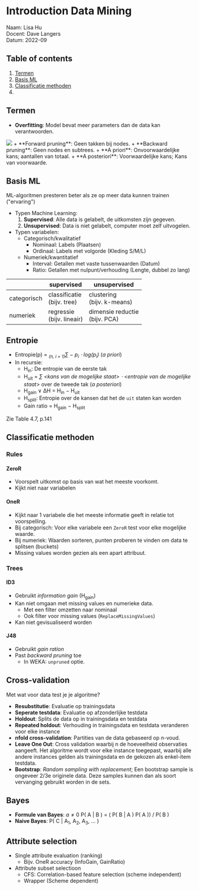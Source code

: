 # Introduction Data Mining
Naam: Lisa Hu <br>
Docent: Dave Langers <br>
Datum: 2022-09

## Table of contents
1. [Termen](#termen)
2. [Basis ML](#basis-ml)
3. [Classificatie methoden](#classificatie-methoden)
4. 

## Termen
+ **Overfitting**: Model bevat meer parameters dan de data kan verantwoorden.
<img src="https://miro.medium.com/max/640/1*dl4EiM_Io0_5jYtxRfTGhQ.png">
+ **Forward pruning**: Geen takken bij nodes.
+ **Backward pruning**: Geen nodes en subtrees.
+ **A priori**: Onvoorwaardelijke kans; aantallen van totaal.
+ **A posteriori**: Voorwaardelijke kans; Kans van voorwaarde.

## Basis ML
ML-algoritmen presteren beter als ze op meer data kunnen trainen ("ervaring")

+ Typen Machine Learning:
  1. **Supervised**: Alle data is gelabelt, de uitkomsten zijn gegeven.
  2. **Unsupervised**: Data is niet gelabelt, computer moet zelf uitvogelen.
+ Typen variabelen:
  + Categorisch/kwalitatief
    + Nominaal: Labels (Plaatsen)
    + Ordinaal: Labels met volgorde (Kleding S/M/L)
  + Numeriek/kwantitatief
    + Interval: Getallen met vaste tussenwaarden (Datum)
    + Ratio: Getallen met nulpunt/verhouding (Lengte, dubbel zo lang)

|             | supervised                      | unsupervised                       |
|-------------|---------------------------------|------------------------------------|
| categorisch | classificatie <br/>(bijv. tree) | clustering <br/>(bijv. k-means)    |
| numeriek    | regressie <br/>(bijv. lineair)  | dimensie reductie <br/>(bijv. PCA) |

## Entropie
+ Entropie(p) = *<sub>(n, i = 1)</sub>&sum; &minus; p<sub>i</sub> &sdot; log(p<sub>i</sub>)* (*a priori*)
+ In recursie:
  + H<sub>in</sub>: De entropie van de eerste tak
  + H<sub>uit</sub> = *&sum; \<kans van de mogelijke staat> &sdot; \<entropie van de mogelijke staat>* over de tweede tak (*a posteriori*)
  + H<sub>gain</sub> &or; &Delta;H = H<sub>in</sub> &minus; H<sub>uit</sub>
  + H<sub>split</sub>: Entropie over de kansen dat het de `uit` staten kan worden
  + Gain ratio = H<sub>gain</sub> &minus; H<sub>split</sub>

Zie Table 4.7, p.141

## Classificatie methoden
### Rules
#### ZeroR
+ Voorspelt uitkomst op basis van wat het meeste voorkomt.
+ Kijkt niet naar variabelen

#### OneR
+ Kijkt naar 1 variabele die het meeste informatie geeft in relatie tot voorspelling.
+ Bij categorisch: Voor elke variabele een `ZeroR` test voor elke mogelijke waarde.
+ Bij numeriek: Waarden sorteren, punten proberen te vinden om data te splitsen (buckets)
+ Missing values worden gezien als een apart attribuut.

### Trees
#### ID3
+ Gebruikt *information gain* (H<sub>gain</sub>)
+ Kan niet omgaan met missing values en numerieke data.
  + Met een filter omzetten naar nominaal
  + Ook filter voor missing values (`ReplaceMissingValues`)
+ Kan niet gevisualiseerd worden

#### J48
+ Gebruikt *gain ration*
+ Past *backward pruning* toe
  + In WEKA: `unpruned` optie.

## Cross-validation
Met wat voor data test je je algoritme?
+ **Resubstitutie**: Evaluatie op trainingsdata
+ **Seperate testdata**: Evaluatie op afzonderlijke testdata
+ **Holdout**: Splits de data op in trainingsdata en testdata
+ **Repeated holdout**: Verhouding in trainingsdata en testdata veranderen voor elke instance
+ **nfold cross-validation**: Partities van de data gebaseerd op *n*-voud.
+ **Leave One Out**: Cross validation waarbij n de hoeveelheid observaties aangeeft. Het algoritme wordt voor elke instance toegepast, waarbij alle andere instances gelden als trainingsdata en de gekozen als enkel-item testdata.
+ **Bootstrap**: *Random sampling with replacement*; Een bootstrap sample is ongeveer 2/3e originele data. Deze samples kunnen dan als soort vervanging gebruikt worden in de sets.

## Bayes
+ **Formule van Bayes**: $a \ne 0$ P( A | B ) = ( P( B | A )  P( A )) / P( B )
+ **Naive Bayes**: P( C | A<sub>1</sub>, A<sub>2</sub>, A<sub>3</sub>, ... )

## Attribute selection
+ Single attribute evaluation (ranking)
  + Bijv. OneR accuracy (InfoGain, GainRatio)
+ Attribute subset selectioon
  + CFS: Correlation-based feature selection (scheme independent)
  + Wrapper (Scheme dependent)
